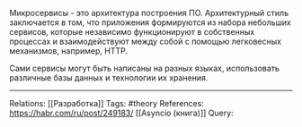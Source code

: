Микросервисы - это архитектура построения ПО. Архитектурный стиль заключается в том, что приложения формируются из набора небольших сервисов, которые независимо функционируют в собственных процессах и взаимодействуют между собой с помощью легковесных механизмов, например, HTTP. 

Сами сервисы могут быть написаны на разных языках, использовать различные базы данных и технологии их хранения. 

___
Relations: [[Разработка]] 
Tags: #theory 
References: https://habr.com/ru/post/249183/ [[Asyncio (книга)]] 
Query: 